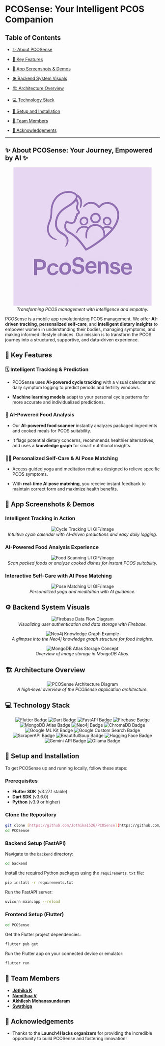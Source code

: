 # PCOSense: Your Intelligent PCOS Companion

## Table of Contents

* [✨ About PCOSense](#-about-pcosense)

* [🌟 Key Features](#-key-features)

* [📱 App Screenshots & Demos](#-app-screenshots--demos)

* [⚙️ Backend System Visuals](#️-backend-system-visuals)

* [🏗️ Architecture Overview](#️-architecture-overview)

* [💻 Technology Stack](#-technology-stack)

* [🚀 Setup and Installation](#-setup-and-installation)

* [👥 Team Members](#-team-members)

* [🙏 Acknowledgements](#-acknowledgements)

---

## ✨ About PCOSense: Your Journey, Empowered by AI ✨

<p align="center">
  <img src="images/giphy.gif" alt="PCOSense App Logo GIF"/>
  <br>
  <i>Transforming PCOS management with intelligence and empathy.</i>
</p>

PCOSense is a mobile app revolutionizing PCOS management. We offer **AI-driven tracking**, **personalized self-care**, and **intelligent dietary insights** to empower women in understanding their bodies, managing symptoms, and making informed lifestyle choices. Our mission is to transform the PCOS journey into a structured, supportive, and data-driven experience.

## 🌟 Key Features

### 🗓️ Intelligent Tracking & Prediction

* PCOSense uses **AI-powered cycle tracking** with a visual calendar and daily symptom logging to predict periods and fertility windows.

* **Machine learning models** adapt to your personal cycle patterns for more accurate and individualized predictions.

### 🍏 AI-Powered Food Analysis

* Our **AI-powered food scanner** instantly analyzes packaged ingredients and cooked meals for PCOS suitability.

* It flags potential dietary concerns, recommends healthier alternatives, and uses a **knowledge graph** for smart nutritional insights.

### 🧘‍♀️ Personalized Self-Care & AI Pose Matching

* Access guided yoga and meditation routines designed to relieve specific PCOS symptoms.

* With **real-time AI pose matching**, you receive instant feedback to maintain correct form and maximize health benefits.

## 📱 App Screenshots & Demos


### Intelligent Tracking in Action

<p align="center">
  <img src="https://placehold.co/500x280/C8E6C9/2E7D32?text=Cycle+Tracking+UI+GIF/Image" alt="Cycle Tracking UI GIF/Image"/>
  <br>
  <i>Intuitive cycle calendar with AI-driven predictions and easy daily logging.</i>
</p>

### AI-Powered Food Analysis Experience

<p align="center">
  <img src="https://placehold.co/500x280/FFE0B2/EF6C00?text=Food+Scanning+UI+GIF/Image" alt="Food Scanning UI GIF/Image"/>
  <br>
  <i>Scan packed foods or analyze cooked dishes for instant PCOS suitability.</i>
</p>

### Interactive Self-Care with AI Pose Matching

<p align="center">
  <img src="https://placehold.co/500x280/BBDEFB/1976D2?text=Pose+Matching+UI+GIF/Image" alt="Pose Matching UI GIF/Image"/>
  <br>
  <i>Personalized yoga and meditation with AI guidance.</i>
</p>

## ⚙️ Backend System Visuals

<p align="center">
  <img src="https://placehold.co/600x300/D1C4E9/512DA8?text=Firebase+Data+Flow+Diagram" alt="Firebase Data Flow Diagram"/>
  <br>
  <i>Visualizing user authentication and data storage with Firebase.</i>
</p>

<p align="center">
  <img src="https://placehold.co/600x300/F0F4C3/AFB42B?text=Neo4j+Knowledge+Graph+Example" alt="Neo4j Knowledge Graph Example"/>
  <br>
  <i>A glimpse into the Neo4j knowledge graph structure for food insights.</i>
</p>

<p align="center">
  <img src="https://placehold.co/600x300/E0F2F7/00838F?text=MongoDB+Atlas+Storage+Concept" alt="MongoDB Atlas Storage Concept"/>
  <br>
  <i>Overview of image storage in MongoDB Atlas.</i>
</p>

## 🏗️ Architecture Overview

<p align="center">
  <img src="https://placehold.co/800x400/D1C4E9/512DA8?text=Your+Architecture+Diagram+Here" alt="PCOSense Architecture Diagram"/>
  <br>
  <i>A high-level overview of the PCOSense application architecture.</i>
</p>

## 💻 Technology Stack

<p align="center">
  <img src="https://img.shields.io/badge/Flutter-02569B?style=for-the-badge&logo=flutter&logoColor=white" alt="Flutter Badge"/>
  <img src="https://img.shields.io/badge/Dart-0175C2?style=for-the-badge&logo=dart&logoColor=white" alt="Dart Badge"/>
  <img src="https://img.shields.io/badge/FastAPI-009688?style=for-the-badge&logo=fastapi&logoColor=white" alt="FastAPI Badge"/>
  <img src="https://img.shields.io/badge/Firebase-FFCA28?style=for-the-badge&logo=firebase&logoColor=black" alt="Firebase Badge"/>
  <img src="https://img.shields.io/badge/MongoDB%20Atlas-47A248?style=for-the-badge&logo=mongodb&logoColor=white" alt="MongoDB Atlas Badge"/>
  <img src="https://img.shields.io/badge/Neo4j-458BCA?style=for-the-badge&logo=neo4j&logoColor=white" alt="Neo4j Badge"/>
  <img src="https://img.shields.io/badge/ChromaDB-6C6C6C?style=for-the-badge&logo=chroma&logoColor=white" alt="ChromaDB Badge"/>
  <img src="https://img.shields.io/badge/Google%20ML%20Kit-4285F4?style=for-the-badge&logo=google&logoColor=white" alt="Google ML Kit Badge"/>
  <img src="https://img.shields.io/badge/Google%20Custom%20Search-4285F4?style=for-the-badge&logo=google&logoColor=white" alt="Google Custom Search Badge"/>
  <img src="https://img.shields.io/badge/ScraperAPI-3D96D2?style=for-the-badge&logo=data-transfer&logoColor=white" alt="ScraperAPI Badge"/>
  <img src="https://img.shields.io/badge/BeautifulSoup-0288D1?style=for-the-badge&logo=python&logoColor=white" alt="BeautifulSoup Badge"/>
  <img src="https://img.shields.io/badge/Hugging%20Face-FFD43B?style=for-the-badge&logo=huggingface&logoColor=black" alt="Hugging Face Badge"/>
  <img src="https://img.shields.io/badge/Gemini%20API-FF6F00?style=for-the-badge&logo=google&logoColor=white" alt="Gemini API Badge"/>
  <img src="https://img.shields.io/badge/Ollama-black?style=for-the-badge&logo=ollama&logoColor=white" alt="Ollama Badge"/>
</p>

## 🚀 Setup and Installation

To get PCOSense up and running locally, follow these steps:

### Prerequisites

* **Flutter SDK** (v3.27.1 stable)
* **Dart SDK** (v3.6.0)
* **Python** (v3.9 or higher)

### Clone the Repository

```bash
git clone [https://github.com/Jothika1526/PCOSense](https://github.com/Jothika1526/PCOSense.git)
cd PCOSense
```

### Backend Setup (FastAPI)

Navigate to the `backend` directory:

```bash
cd backend
```

Install the required Python packages using the `requirements.txt` file:

```bash
pip install -r requirements.txt
```

Run the FastAPI server:

```bash
uvicorn main:app --reload
```

### Frontend Setup (Flutter)

```bash
cd PCOSense
```

Get the Flutter project dependencies:

```bash
flutter pub get
```

Run the Flutter app on your connected device or emulator:

```bash
flutter run
```

## 👥 Team Members

* **[Jothika K](https://github.com/Jothika1526)**
* **[Namithaa V](https://github.com/github0710)**
* **[Akhilesh Mohanasundaram](https://github.com/Akhilesh-Mohanasundaram)**
* **[Swathiga](https://github.com/swathiga-dummy)** 

## 🙏 Acknowledgements

* Thanks to the **Launch4Hacks organizers** for providing the incredible opportunity to build PCOSense and fostering innovation!
